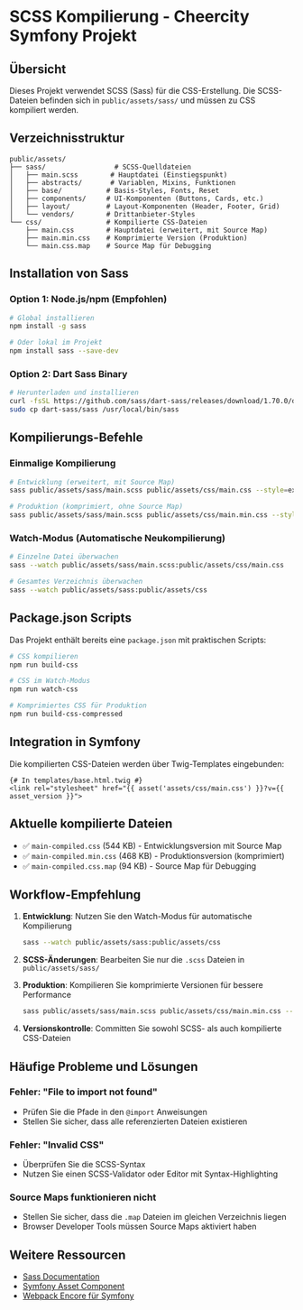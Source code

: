# SCSS Kompilierung - Cheercity Symfony Projekt

## Übersicht

Dieses Projekt verwendet SCSS (Sass) für die CSS-Erstellung. Die SCSS-Dateien befinden sich in `public/assets/sass/` und müssen zu CSS kompiliert werden.

## Verzeichnisstruktur

```
public/assets/
├── sass/                 # SCSS-Quelldateien
│   ├── main.scss        # Hauptdatei (Einstiegspunkt)
│   ├── abstracts/       # Variablen, Mixins, Funktionen
│   ├── base/           # Basis-Styles, Fonts, Reset
│   ├── components/     # UI-Komponenten (Buttons, Cards, etc.)
│   ├── layout/         # Layout-Komponenten (Header, Footer, Grid)
│   └── vendors/        # Drittanbieter-Styles
└── css/                # Kompilierte CSS-Dateien
    ├── main.css        # Hauptdatei (erweitert, mit Source Map)
    ├── main.min.css    # Komprimierte Version (Produktion)
    └── main.css.map    # Source Map für Debugging
```

## Installation von Sass

### Option 1: Node.js/npm (Empfohlen)
```bash
# Global installieren
npm install -g sass

# Oder lokal im Projekt
npm install sass --save-dev
```

### Option 2: Dart Sass Binary
```bash
# Herunterladen und installieren
curl -fsSL https://github.com/sass/dart-sass/releases/download/1.70.0/dart-sass-1.70.0-linux-x64.tar.gz | tar -xz
sudo cp dart-sass/sass /usr/local/bin/sass
```

## Kompilierungs-Befehle

### Einmalige Kompilierung
```bash
# Entwicklung (erweitert, mit Source Map)
sass public/assets/sass/main.scss public/assets/css/main.css --style=expanded --source-map

# Produktion (komprimiert, ohne Source Map)  
sass public/assets/sass/main.scss public/assets/css/main.min.css --style=compressed --no-source-map
```

### Watch-Modus (Automatische Neukompilierung)
```bash
# Einzelne Datei überwachen
sass --watch public/assets/sass/main.scss:public/assets/css/main.css

# Gesamtes Verzeichnis überwachen
sass --watch public/assets/sass:public/assets/css
```

## Package.json Scripts

Das Projekt enthält bereits eine `package.json` mit praktischen Scripts:

```bash
# CSS kompilieren
npm run build-css

# CSS im Watch-Modus
npm run watch-css

# Komprimiertes CSS für Produktion
npm run build-css-compressed
```

## Integration in Symfony

Die kompilierten CSS-Dateien werden über Twig-Templates eingebunden:

```twig
{# In templates/base.html.twig #}
<link rel="stylesheet" href="{{ asset('assets/css/main.css') }}?v={{ asset_version }}">
```

## Aktuelle kompilierte Dateien

- ✅ `main-compiled.css` (544 KB) - Entwicklungsversion mit Source Map
- ✅ `main-compiled.min.css` (468 KB) - Produktionsversion (komprimiert)
- ✅ `main-compiled.css.map` (94 KB) - Source Map für Debugging

## Workflow-Empfehlung

1. **Entwicklung**: Nutzen Sie den Watch-Modus für automatische Kompilierung
   ```bash
   sass --watch public/assets/sass:public/assets/css
   ```

2. **SCSS-Änderungen**: Bearbeiten Sie nur die `.scss` Dateien in `public/assets/sass/`

3. **Produktion**: Kompilieren Sie komprimierte Versionen für bessere Performance
   ```bash
   sass public/assets/sass/main.scss public/assets/css/main.min.css --style=compressed
   ```

4. **Versionskontrolle**: Committen Sie sowohl SCSS- als auch kompilierte CSS-Dateien

## Häufige Probleme und Lösungen

### Fehler: "File to import not found"
- Prüfen Sie die Pfade in den `@import` Anweisungen
- Stellen Sie sicher, dass alle referenzierten Dateien existieren

### Fehler: "Invalid CSS"
- Überprüfen Sie die SCSS-Syntax
- Nutzen Sie einen SCSS-Validator oder Editor mit Syntax-Highlighting

### Source Maps funktionieren nicht
- Stellen Sie sicher, dass die `.map` Dateien im gleichen Verzeichnis liegen
- Browser Developer Tools müssen Source Maps aktiviert haben

## Weitere Ressourcen

- [Sass Documentation](https://sass-lang.com/documentation)
- [Symfony Asset Component](https://symfony.com/doc/current/frontend.html)
- [Webpack Encore für Symfony](https://symfony.com/doc/current/frontend/encore.html)